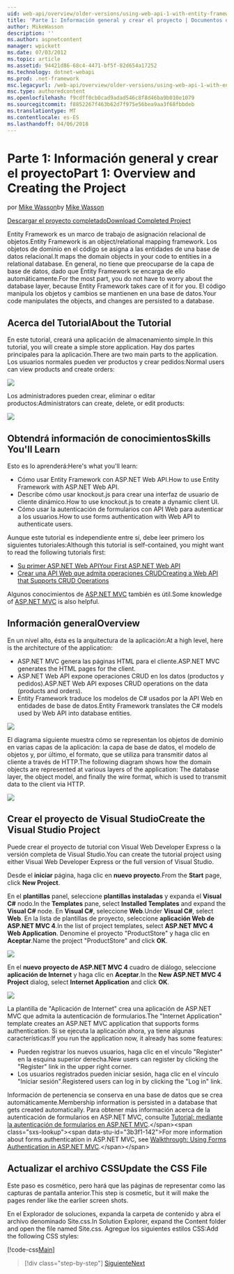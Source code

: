 ```yaml
---
uid: web-api/overview/older-versions/using-web-api-1-with-entity-framework-5/using-web-api-with-entity-framework-part-1
title: 'Parte 1: Información general y crear el proyecto | Documentos de Microsoft'
author: MikeWasson
description: ''
ms.author: aspnetcontent
manager: wpickett
ms.date: 07/03/2012
ms.topic: article
ms.assetid: 94421d86-68c4-4471-bf5f-82d654a17252
ms.technology: dotnet-webapi
ms.prod: .net-framework
msc.legacyurl: /web-api/overview/older-versions/using-web-api-1-with-entity-framework-5/using-web-api-with-entity-framework-part-1
msc.type: authoredcontent
ms.openlocfilehash: f9cdff0cb0cad9adad546c8f8d46ba9b010e1079
ms.sourcegitcommit: f8852267f463b62d7f975e56bea9aa3f68fbbdeb
ms.translationtype: MT
ms.contentlocale: es-ES
ms.lasthandoff: 04/06/2018
---
```

<a name="part-1-overview-and-creating-the-project"></a><span data-ttu-id="3b3f1-102">Parte 1: Información general y crear el proyecto</span><span class="sxs-lookup"><span data-stu-id="3b3f1-102">Part 1: Overview and Creating the Project</span></span>
====================
<span data-ttu-id="3b3f1-103">por [Mike Wasson](https://github.com/MikeWasson)</span><span class="sxs-lookup"><span data-stu-id="3b3f1-103">by [Mike Wasson](https://github.com/MikeWasson)</span></span>

[<span data-ttu-id="3b3f1-104">Descargar el proyecto completado</span><span class="sxs-lookup"><span data-stu-id="3b3f1-104">Download Completed Project</span></span>](http://code.msdn.microsoft.com/ASP-NET-Web-API-with-afa30545)

<span data-ttu-id="3b3f1-105">Entity Framework es un marco de trabajo de asignación relacional de objetos.</span><span class="sxs-lookup"><span data-stu-id="3b3f1-105">Entity Framework is an object/relational mapping framework.</span></span> <span data-ttu-id="3b3f1-106">Los objetos de dominio en el código se asigna a las entidades de una base de datos relacional.</span><span class="sxs-lookup"><span data-stu-id="3b3f1-106">It maps the domain objects in your code to entities in a relational database.</span></span> <span data-ttu-id="3b3f1-107">En general, no tiene que preocuparse de la capa de base de datos, dado que Entity Framework se encarga de ello automáticamente.</span><span class="sxs-lookup"><span data-stu-id="3b3f1-107">For the most part, you do not have to worry about the database layer, because Entity Framework takes care of it for you.</span></span> <span data-ttu-id="3b3f1-108">El código manipula los objetos y cambios se mantienen en una base de datos.</span><span class="sxs-lookup"><span data-stu-id="3b3f1-108">Your code manipulates the objects, and changes are persisted to a database.</span></span>

## <a name="about-the-tutorial"></a><span data-ttu-id="3b3f1-109">Acerca del Tutorial</span><span class="sxs-lookup"><span data-stu-id="3b3f1-109">About the Tutorial</span></span>

<span data-ttu-id="3b3f1-110">En este tutorial, creará una aplicación de almacenamiento simple.</span><span class="sxs-lookup"><span data-stu-id="3b3f1-110">In this tutorial, you will create a simple store application.</span></span> <span data-ttu-id="3b3f1-111">Hay dos partes principales para la aplicación.</span><span class="sxs-lookup"><span data-stu-id="3b3f1-111">There are two main parts to the application.</span></span> <span data-ttu-id="3b3f1-112">Los usuarios normales pueden ver productos y crear pedidos:</span><span class="sxs-lookup"><span data-stu-id="3b3f1-112">Normal users can view products and create orders:</span></span>

![](using-web-api-with-entity-framework-part-1/_static/image1.png)

<span data-ttu-id="3b3f1-113">Los administradores pueden crear, eliminar o editar productos:</span><span class="sxs-lookup"><span data-stu-id="3b3f1-113">Administrators can create, delete, or edit products:</span></span>

![](using-web-api-with-entity-framework-part-1/_static/image2.png)

## <a name="skills-youll-learn"></a><span data-ttu-id="3b3f1-114">Obtendrá información de conocimientos</span><span class="sxs-lookup"><span data-stu-id="3b3f1-114">Skills You'll Learn</span></span>

<span data-ttu-id="3b3f1-115">Esto es lo aprenderá:</span><span class="sxs-lookup"><span data-stu-id="3b3f1-115">Here's what you'll learn:</span></span>

- <span data-ttu-id="3b3f1-116">Cómo usar Entity Framework con ASP.NET Web API.</span><span class="sxs-lookup"><span data-stu-id="3b3f1-116">How to use Entity Framework with ASP.NET Web API.</span></span>
- <span data-ttu-id="3b3f1-117">Describe cómo usar knockout.js para crear una interfaz de usuario de cliente dinámico.</span><span class="sxs-lookup"><span data-stu-id="3b3f1-117">How to use knockout.js to create a dynamic client UI.</span></span>
- <span data-ttu-id="3b3f1-118">Cómo usar la autenticación de formularios con API Web para autenticar a los usuarios.</span><span class="sxs-lookup"><span data-stu-id="3b3f1-118">How to use forms authentication with Web API to authenticate users.</span></span>

<span data-ttu-id="3b3f1-119">Aunque este tutorial es independiente entre sí, debe leer primero los siguientes tutoriales:</span><span class="sxs-lookup"><span data-stu-id="3b3f1-119">Although this tutorial is self-contained, you might want to read the following tutorials first:</span></span>

- [<span data-ttu-id="3b3f1-120">Su primer ASP.NET Web API</span><span class="sxs-lookup"><span data-stu-id="3b3f1-120">Your First ASP.NET Web API</span></span>](../../getting-started-with-aspnet-web-api/tutorial-your-first-web-api.md)
- [<span data-ttu-id="3b3f1-121">Crear una API Web que admita operaciones CRUD</span><span class="sxs-lookup"><span data-stu-id="3b3f1-121">Creating a Web API that Supports CRUD Operations</span></span>](../creating-a-web-api-that-supports-crud-operations.md)

<span data-ttu-id="3b3f1-122">Algunos conocimientos de [ASP.NET MVC](../../../../mvc/index.md) también es útil.</span><span class="sxs-lookup"><span data-stu-id="3b3f1-122">Some knowledge of [ASP.NET MVC](../../../../mvc/index.md) is also helpful.</span></span>

## <a name="overview"></a><span data-ttu-id="3b3f1-123">Información general</span><span class="sxs-lookup"><span data-stu-id="3b3f1-123">Overview</span></span>

<span data-ttu-id="3b3f1-124">En un nivel alto, ésta es la arquitectura de la aplicación:</span><span class="sxs-lookup"><span data-stu-id="3b3f1-124">At a high level, here is the architecture of the application:</span></span>

- <span data-ttu-id="3b3f1-125">ASP.NET MVC genera las páginas HTML para el cliente.</span><span class="sxs-lookup"><span data-stu-id="3b3f1-125">ASP.NET MVC generates the HTML pages for the client.</span></span>
- <span data-ttu-id="3b3f1-126">ASP.NET Web API expone operaciones CRUD en los datos (productos y pedidos).</span><span class="sxs-lookup"><span data-stu-id="3b3f1-126">ASP.NET Web API exposes CRUD operations on the data (products and orders).</span></span>
- <span data-ttu-id="3b3f1-127">Entity Framework traduce los modelos de C# usados por la API Web en entidades de base de datos.</span><span class="sxs-lookup"><span data-stu-id="3b3f1-127">Entity Framework translates the C# models used by Web API into database entities.</span></span>

![](using-web-api-with-entity-framework-part-1/_static/image3.png)

<span data-ttu-id="3b3f1-128">El diagrama siguiente muestra cómo se representan los objetos de dominio en varias capas de la aplicación: la capa de base de datos, el modelo de objetos y, por último, el formato, que se utiliza para transmitir datos al cliente a través de HTTP.</span><span class="sxs-lookup"><span data-stu-id="3b3f1-128">The following diagram shows how the domain objects are represented at various layers of the application: The database layer, the object model, and finally the wire format, which is used to transmit data to the client via HTTP.</span></span>

![](using-web-api-with-entity-framework-part-1/_static/image4.png)

## <a name="create-the-visual-studio-project"></a><span data-ttu-id="3b3f1-129">Crear el proyecto de Visual Studio</span><span class="sxs-lookup"><span data-stu-id="3b3f1-129">Create the Visual Studio Project</span></span>

<span data-ttu-id="3b3f1-130">Puede crear el proyecto de tutorial con Visual Web Developer Express o la versión completa de Visual Studio.</span><span class="sxs-lookup"><span data-stu-id="3b3f1-130">You can create the tutorial project using either Visual Web Developer Express or the full version of Visual Studio.</span></span>

<span data-ttu-id="3b3f1-131">Desde el **iniciar** página, haga clic en **nuevo proyecto**.</span><span class="sxs-lookup"><span data-stu-id="3b3f1-131">From the **Start** page, click **New Project**.</span></span>

<span data-ttu-id="3b3f1-132">En el **plantillas** panel, seleccione **plantillas instaladas** y expanda el **Visual C#** nodo.</span><span class="sxs-lookup"><span data-stu-id="3b3f1-132">In the **Templates** pane, select **Installed Templates** and expand the **Visual C#** node.</span></span> <span data-ttu-id="3b3f1-133">En **Visual C#**, seleccione **Web**.</span><span class="sxs-lookup"><span data-stu-id="3b3f1-133">Under **Visual C#**, select **Web**.</span></span> <span data-ttu-id="3b3f1-134">En la lista de plantillas de proyecto, seleccione **aplicación Web de ASP.NET MVC 4**.</span><span class="sxs-lookup"><span data-stu-id="3b3f1-134">In the list of project templates, select **ASP.NET MVC 4 Web Application**.</span></span> <span data-ttu-id="3b3f1-135">Denomine el proyecto "ProductStore" y haga clic en **Aceptar**.</span><span class="sxs-lookup"><span data-stu-id="3b3f1-135">Name the project "ProductStore" and click **OK**.</span></span>

![](using-web-api-with-entity-framework-part-1/_static/image5.png)

<span data-ttu-id="3b3f1-136">En el **nuevo proyecto de ASP.NET MVC 4** cuadro de diálogo, seleccione **aplicación de Internet** y haga clic en **Aceptar**.</span><span class="sxs-lookup"><span data-stu-id="3b3f1-136">In the **New ASP.NET MVC 4 Project** dialog, select **Internet Application** and click **OK**.</span></span>

![](using-web-api-with-entity-framework-part-1/_static/image6.png)

<span data-ttu-id="3b3f1-137">La plantilla de "Aplicación de Internet" crea una aplicación de ASP.NET MVC que admita la autenticación de formularios.</span><span class="sxs-lookup"><span data-stu-id="3b3f1-137">The "Internet Application" template creates an ASP.NET MVC application that supports forms authentication.</span></span> <span data-ttu-id="3b3f1-138">Si se ejecuta la aplicación ahora, ya tiene algunas características:</span><span class="sxs-lookup"><span data-stu-id="3b3f1-138">If you run the application now, it already has some features:</span></span>

- <span data-ttu-id="3b3f1-139">Pueden registrar los nuevos usuarios, haga clic en el vínculo "Register" en la esquina superior derecha.</span><span class="sxs-lookup"><span data-stu-id="3b3f1-139">New users can register by clicking the "Register" link in the upper right corner.</span></span>
- <span data-ttu-id="3b3f1-140">Los usuarios registrados pueden iniciar sesión, haga clic en el vínculo "Iniciar sesión".</span><span class="sxs-lookup"><span data-stu-id="3b3f1-140">Registered users can log in by clicking the "Log in" link.</span></span>

<span data-ttu-id="3b3f1-141">Información de pertenencia se conserva en una base de datos que se crea automáticamente.</span><span class="sxs-lookup"><span data-stu-id="3b3f1-141">Membership information is persisted in a database that gets created automatically.</span></span> <span data-ttu-id="3b3f1-142">Para obtener más información acerca de la autenticación de formularios en ASP.NET MVC, consulte [Tutorial: mediante la autenticación de formularios en ASP.NET MVC](https://msdn.microsoft.com/library/ff398049(VS.98).aspx).</span><span class="sxs-lookup"><span data-stu-id="3b3f1-142">For more information about forms authentication in ASP.NET MVC, see [Walkthrough: Using Forms Authentication in ASP.NET MVC](https://msdn.microsoft.com/library/ff398049(VS.98).aspx).</span></span>

## <a name="update-the-css-file"></a><span data-ttu-id="3b3f1-143">Actualizar el archivo CSS</span><span class="sxs-lookup"><span data-stu-id="3b3f1-143">Update the CSS File</span></span>

<span data-ttu-id="3b3f1-144">Este paso es cosmético, pero hará que las páginas de representar como las capturas de pantalla anterior.</span><span class="sxs-lookup"><span data-stu-id="3b3f1-144">This step is cosmetic, but it will make the pages render like the earlier screen shots.</span></span>

<span data-ttu-id="3b3f1-145">En el Explorador de soluciones, expanda la carpeta de contenido y abra el archivo denominado Site.css.</span><span class="sxs-lookup"><span data-stu-id="3b3f1-145">In Solution Explorer, expand the Content folder and open the file named Site.css.</span></span> <span data-ttu-id="3b3f1-146">Agregue los siguientes estilos CSS:</span><span class="sxs-lookup"><span data-stu-id="3b3f1-146">Add the following CSS styles:</span></span>

[!code-css[Main](using-web-api-with-entity-framework-part-1/samples/sample1.css)]

> [!div class="step-by-step"]
> [<span data-ttu-id="3b3f1-147">Siguiente</span><span class="sxs-lookup"><span data-stu-id="3b3f1-147">Next</span></span>](using-web-api-with-entity-framework-part-2.md)
